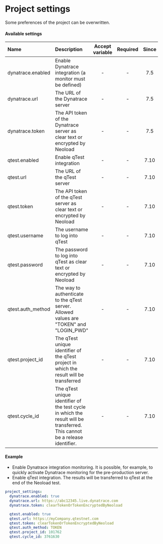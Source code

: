 # Project settings
Some preferences of the project can be overwritten.

#### Available settings

| Name                                    | Description                                                                                       | Accept variable | Required | Since |
|:--------------------------------------- |:------------------------------------------------------------------------------------------------- |:---------------:|:--------:|:-----:|
| dynatrace.enabled                       | Enable Dynatrace integration (a monitor must be defined)                                          | -               | -        | 7.5   |
| dynatrace.url                           | The URL of the Dynatrace server                                                                   | -               | -        | 7.5   |
| dynatrace.token                         | The API token of the Dynatrace server as clear text or encrypted by Neoload                       | -               | -        | 7.5   |
| qtest.enabled                           | Enable qTest integration                                                                          | -               | -        | 7.10   |
| qtest.url                               | The URL of the qTest server                                                                       | -               | -        | 7.10   |
| qtest.token                             | The API token of the qTest server as clear text or encrypted by Neoload                           | -               | -        | 7.10   |
| qtest.username                          | The username to log into qTest                                                                    | -               | -        | 7.10   |
| qtest.password                          | The password to log into qTest as clear text or encrypted by Neoload                              | -               | -        | 7.10   |
| qtest.auth_method                       | The way to authenticate to the qTest server. Allowed values are "TOKEN" and "LOGIN_PWD"           | -               | -        | 7.10   |
| qtest.project_id                        | The qTest unique identifier of the qTest project in which the result will be transferred          | -               | -        | 7.10   |
| qtest.cycle_id                          | The qTest unique identifier of the test cycle in which the result will be transferred. This cannot be a release identifier.  | -               | -        | 7.10   |

#### Example
- Enable Dynatrace integration monitoring. It is possible, for example, to quickly activate Dynatrace monitoring for the pre-production server.
- Enable qTest integration. The results will be transferred to qTest at the end of the Neoload test.
```yaml
project_settings:
  dynatrace.enabled: true
  dynatrace.url: https://abc12345.live.dynatrace.com
  dynatrace.token: clearTokenOrTokenEncryptedByNeoload

  qtest.enabled: true
  qtest.url: https://myCompany.qtestnet.com
  qtest.token: clearTokenOrTokenEncryptedByNeoload
  qtest.auth_method: TOKEN
  qtest.project_id: 101762
  qtest.cycle_id: 3761630
```
